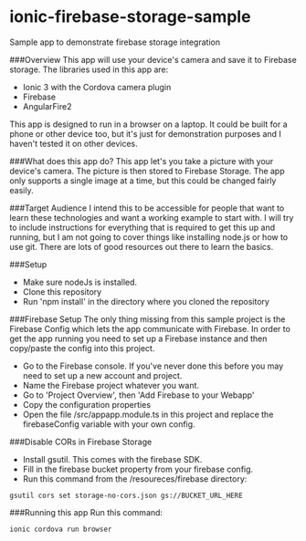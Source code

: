 # ionic-firebase-storage-sample
Sample app to demonstrate firebase storage integration

###Overview
This app will use your device's camera and save it to Firebase storage. The libraries used in this app are:
- Ionic 3 with the Cordova camera plugin
- Firebase
- AngularFire2

This app is designed to run in a browser on a laptop. It could be built for a phone or other device too, 
but it's just for demonstration purposes and I haven't tested it on other devices.

###What does this app do?
This app let's you take a picture with your device's camera. The picture is then stored to Firebase Storage.
The app only supports a single image at a time, but this could be changed fairly easily.

###Target Audience
I intend this to be accessible for people that want to learn these technologies and want a working example to 
start with. I will try to include instructions for everything that is required to get this up
and running, but I am not going to cover things like installing node.js or how to use git. There are lots of 
good resources out there to learn the basics.

###Setup
- Make sure nodeJs is installed.
- Clone this repository
- Run 'npm install' in the directory where you cloned the repository

###Firebase Setup
The only thing missing from this sample project is the Firebase Config which lets the app communicate with Firebase.
In order to get the app running you need to set up a Firebase instance and then copy/paste the config into this project.
- Go to the Firebase console. If you've never done this before you may need to set up a new account and project.
- Name the Firebase project whatever you want.
- Go to 'Project Overview', then 'Add Firebase to your Webapp'
- Copy the configuration properties
- Open the file  /src/appapp.module.ts in this project and replace the firebaseConfig variable with your own config.
 
###Disable CORs in Firebase Storage
- Install gsutil. This comes with the firebase SDK.
- Fill in the firebase bucket property from your firebase config. 
- Run this command from the /resoureces/firebase directory:
```
gsutil cors set storage-no-cors.json gs://BUCKET_URL_HERE
```  

###Running this app
Run this command:
```
ionic cordova run browser
```
